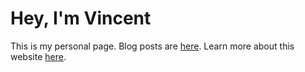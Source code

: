 # Hey, I'm Vincent

This is my personal page. Blog posts are [here](blog). Learn more about this website [here](about).
